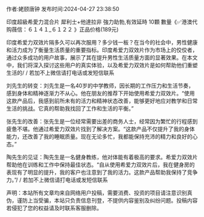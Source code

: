 <p>作者:姥颐唐钟 发布时间:2024-04-27 23:38:50</p>
<p>印度超級希愛力混合片 犀利士+他達拉非 強力助勃,有效延時 10顆 數量《✅港澳代购薇信：６１４１_６１２２ 》正品价格(189元) </p>
									<p>    印度希爱力双效片隔多久可以再次服用？多少钱一板？在当今的社会中，男性健康和活力成为了衡量生活质量的重要指标。印度希爱力双效片作为市场上的佼佼者，通过众多成功的用户故事，展示了其在提升男性生活质量方面的显著效果。在本文中，我们将深入探讨这些用户的真实体验，以及希爱力双效片是如何帮助他们重塑生活的/ / 若加不上微信请打电话或发短信联系</p><p></p><p>  刘先生的转变：刘先生是一名40岁的中学教师，因长期的工作压力和生活节奏，感到身体和精神逐渐力不从心。他在朋友的推荐下开始使用希爱力双效片。“使用这款产品后，我感到前所未有的活力和精神状态改善，能够更好地应对教学和日常生活的挑战。它真的帮助我找回了工作和生活的平衡。”</p><p></p><p>  张先生的改善：张先生是一位经常需要出差的商务人士，经常因为繁忙的行程感到疲惫不堪。他通过希爱力双效片找到了解决方案。“这款产品不仅提升了我的身体能力，还改善了我的睡眠质量。现在无论多忙，我都能保持充沛的精力和良好的心态。”</p><p></p><p>陶先生的见证：陶先生是一名健身教练，他对体能有着极高的要求。希爱力双效片帮助他在训练和工作中保持最佳状态。“自从使用希爱力双效片后，我在健身房的表现有了明显的提升，我的客户也注意到了我的活力。这款产品帮助我保持了竞争力。”/ / 若加不上微信请打电话或发短信联系</p>				声明：本站所有文章均来自网络用户投稿，需要消费、投资的项目请注意识别真伪，谨防上当受骗，本站只负责信息刊登，不提供内容鉴别及纠纷问题。投稿内容若侵犯了您的权益请及时联系客服删除。				
